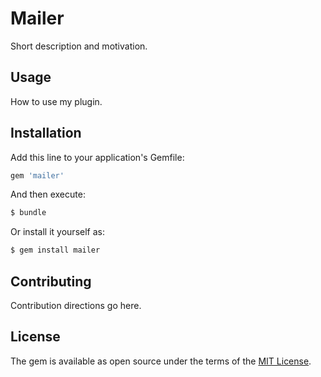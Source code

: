 # Mailer
Short description and motivation.

## Usage
How to use my plugin.

## Installation
Add this line to your application's Gemfile:

```ruby
gem 'mailer'
```

And then execute:
```bash
$ bundle
```

Or install it yourself as:
```bash
$ gem install mailer
```

## Contributing
Contribution directions go here.

## License
The gem is available as open source under the terms of the [MIT License](http://opensource.org/licenses/MIT).
